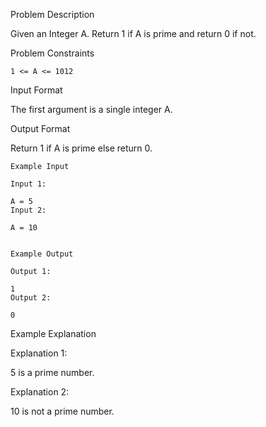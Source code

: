 Problem Description

Given an Integer A. Return 1 if A is prime and return 0 if not.


Problem Constraints
    
    1 <= A <= 1012


Input Format

The first argument is a single integer A.


Output Format

Return 1 if A is prime else return 0.
    
    
    Example Input
    
    Input 1:
    
    A = 5
    Input 2:
    
    A = 10
    
    
    Example Output
    
    Output 1:
    
    1
    Output 2:
    
    0


Example Explanation

Explanation 1:

5 is a prime number.

Explanation 2:

10 is not a prime number.
